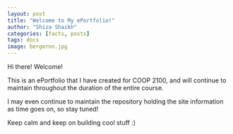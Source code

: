 ```yaml
---
layout: post
title: "Welcome to My ePortfolio!"
author: "Shiza Shaikh"
categories: [facts, posts]
tags: docs
image: bergeron.jpg
---
```


Hi there! Welcome!

This is an ePortfolio that I have created for COOP 2100, and will continue to maintain throughout the duration of the entire course.

I may even continue to maintain the repository holding the site information as time goes on, so stay tuned!

Keep calm and keep on building cool stuff :)
